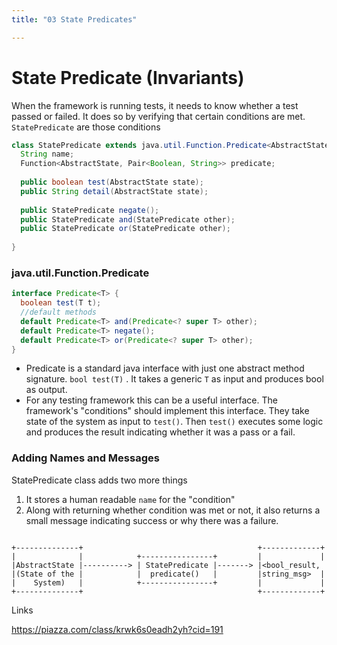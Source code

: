```yaml
---
title: "03 State Predicates"

---
```

# State Predicate (Invariants)

When the framework is running tests, it needs to know whether a test passed or failed. It does so by verifying that certain conditions are met. `StatePredicate` are those conditions

```java
class StatePredicate extends java.util.Function.Predicate<AbstractState> {
  String name;
  Function<AbstractState, Pair<Boolean, String>> predicate;
  
  public boolean test(AbstractState state);
  public String detail(AbstractState state);
    
  public StatePredicate negate();
  public StatePredicate and(StatePredicate other);
  public StatePredicate or(StatePredicate other);
    
}
```



### java.util.Function.Predicate

```java
interface Predicate<T> {
  boolean test(T t);
  //default methods
  default Predicate<T> and(Predicate<? super T> other);
  default Predicate<T> negate();
  default Predicate<T> or(Predicate<? super T> other);
}
```



* Predicate is a standard java interface with just one abstract method signature. `bool test(T)` . It takes a generic `T` as input and produces bool as output.
* For any testing framework this can be a useful interface. The framework's "conditions" should implement this interface. They take state of the system as input to `test()`. Then `test()` executes some logic and produces the result indicating whether it was a pass or a fail.



### Adding Names and Messages

StatePredicate class adds two more things

1. It stores a human readable `name` for the "condition"
2. Along with returning whether condition was met or not, it also returns a small message indicating success or why there was a failure.

```
                                                                      
+--------------+                                       +-------------+
|              |            +----------------+         |             |
|AbstractState |----------> | StatePredicate |-------> |<bool_result, 
|(State of the |            |  predicate()   |         |string_msg>  |
|    System)   |            +----------------+         |             |
+--------------+                                       +-------------+
```



Links

https://piazza.com/class/krwk6s0eadh2yh?cid=191



